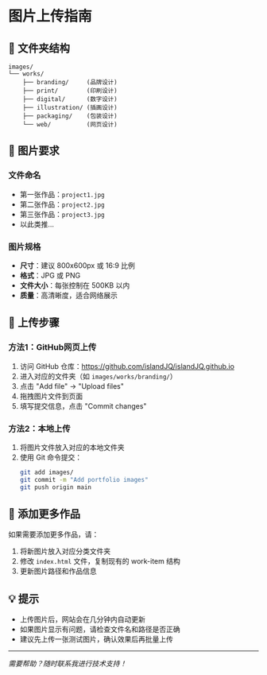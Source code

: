 # 图片上传指南

## 📁 文件夹结构
```
images/
└── works/
    ├── branding/     (品牌设计)
    ├── print/        (印刷设计)
    ├── digital/      (数字设计)
    ├── illustration/ (插画设计)
    ├── packaging/    (包装设计)
    └── web/          (网页设计)
```

## 📸 图片要求

### 文件命名
- 第一张作品：`project1.jpg`
- 第二张作品：`project2.jpg`
- 第三张作品：`project3.jpg`
- 以此类推...

### 图片规格
- **尺寸**：建议 800x600px 或 16:9 比例
- **格式**：JPG 或 PNG
- **文件大小**：每张控制在 500KB 以内
- **质量**：高清晰度，适合网络展示

## 🚀 上传步骤

### 方法1：GitHub网页上传
1. 访问 GitHub 仓库：https://github.com/islandJQ/islandJQ.github.io
2. 进入对应的文件夹（如 `images/works/branding/`）
3. 点击 "Add file" → "Upload files"
4. 拖拽图片文件到页面
5. 填写提交信息，点击 "Commit changes"

### 方法2：本地上传
1. 将图片文件放入对应的本地文件夹
2. 使用 Git 命令提交：
   ```bash
   git add images/
   git commit -m "Add portfolio images"
   git push origin main
   ```

## 🎨 添加更多作品

如果需要添加更多作品，请：
1. 将新图片放入对应分类文件夹
2. 修改 `index.html` 文件，复制现有的 work-item 结构
3. 更新图片路径和作品信息

## 💡 提示
- 上传图片后，网站会在几分钟内自动更新
- 如果图片显示有问题，请检查文件名和路径是否正确
- 建议先上传一张测试图片，确认效果后再批量上传

---
*需要帮助？随时联系我进行技术支持！*